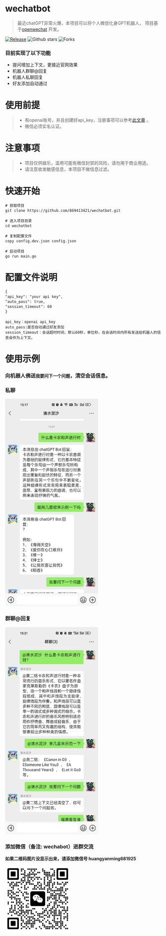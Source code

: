 # wechatbot
> 最近chatGPT异常火爆，本项目可以将个人微信化身GPT机器人，
> 项目基于[openwechat](https://github.com/eatmoreapple/openwechat) 开发。

[![Release](https://img.shields.io/github/v/release/869413421/wechatbot.svg?style=flat-square)](https://github.com/869413421/wechatbot/releases/tag/v1.0.1)
![Github stars](https://img.shields.io/github/stars/869413421/wechatbot.svg)
![Forks](https://img.shields.io/github/forks/869413421/wechatbot.svg?style=flat-square)

### 目前实现了以下功能
 * 提问增加上下文，更接近官网效果 
 * 机器人群聊@回复
 * 机器人私聊回复
 * 好友添加自动通过
 
# 使用前提
> * 有openai账号，并且创建好api_key，注册事项可以参考[此文章](https://juejin.cn/post/7173447848292253704) 。
> * 微信必须实名认证。

# 注意事项
> * 项目仅供娱乐，滥用可能有微信封禁的风险，请勿用于商业用途。
> * 请注意收发敏感信息，本项目不做信息过滤。

# 快速开始
````
# 获取项目
git clone https://github.com/869413421/wechatbot.git

# 进入项目目录
cd wechatbot

# 复制配置文件
copy config.dev.json config.json

# 启动项目
go run main.go
````

# 配置文件说明
````
{
"api_key": "your api key",
"auto_pass": true,
"session_timeout": 60
}

api_key：openai api_key
auto_pass:是否自动通过好友添加
session_timeout：会话超时时间，默认60秒，单位秒，在会话时间内所有发送给机器人的信息会作为上下文。
````

# 使用示例
### 向机器人佛送`我要问下一个问题`，清空会话信息。
### 私聊
<img width="300px" src="https://raw.githubusercontent.com/869413421/study/master/static/%E5%BE%AE%E4%BF%A1%E5%9B%BE%E7%89%87_20221208153022.jpg"/>

### 群聊@回复
<img width="300px" src="https://raw.githubusercontent.com/869413421/study/master/static/%E5%BE%AE%E4%BF%A1%E5%9B%BE%E7%89%87_20221208153015.jpg"/>

### 添加微信（备注: wechabot）进群交流

**如果二维码图片没显示出来，请添加微信号 huangyanming681925**

<img width="210px"  src="https://raw.githubusercontent.com/869413421/study/master/static/qr.png" align="left">

